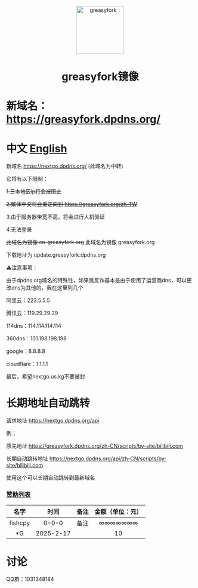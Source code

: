 <div align="center">

<img src="https://imgse.fishcpy.top/upload/thumbnails/2025/w800/logofishcompressed.png" width="128" height="128" alt="greasyfork">

# greasyfork镜像<br>

</div>

# 新域名：https://greasyfork.dpdns.org/

# 中文 [English](/README_English.md)


新域名 https://nextgo.dpdns.org/ (此域名为中转)

它将有以下限制：

~~1.日本地区ip将会被阻止~~

~~2.繁体中文将会重定向到 https://greasyfork.org/zh-TW~~

3.由于服务器带宽不高，将会进行人机验证

4.无法登录

~~此域名为镜像 cn-greasyfork.org~~  此域名为镜像 greasyfork.org

下载地址为 update.greasyfork.dpdns.org

⚠️注意事项：

由于dpdns.org域名的特殊性，如果跳反诈基本是由于使用了运营商dns，可以更改dns为其他的，我在这里列几个

阿里云：223.5.5.5

腾讯云：119.29.29.29

114dns：114.114.114.114

360dns：101.198.198.198

google：8.8.8.8

cloudflare：1.1.1.1

最后，希望nextgo.us.kg不要被封

# 长期地址自动跳转

请求地址 https://nextgo.dpdns.org/api

例；

原先地址   https://greasyfork.dpdns.org/zh-CN/scripts/by-site/bilibili.com

长期自动跳转地址  https://nextgo.dpdns.org/api/zh-CN/scripts/by-site/bilibili.com

使用这个可以长期自动跳转到最新域名

### [赞助列表](https://z.fishcpy.top/)

| 名字      | 时间 | 备注     | 金额（单位：元）     |
| :---:        |    :----:   |          :---: |          :---: |
| fishcpy      | 0-0-0       | 备注   | ∞∞∞∞∞∞∞   |
| *G   | 	2025-2-17        |       | 10      |

# 讨论

QQ群：1031348184
